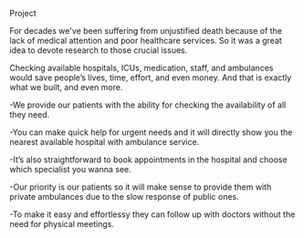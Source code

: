 Project 


For decades we've been suffering from unjustified death because of the lack of medical attention and poor healthcare services. So it was a great idea to devote research to those crucial issues.

Checking available hospitals, ICUs, medication, staff, and ambulances would save people’s lives, time, effort, and even money. And that is exactly what we built, and even more.

-We provide our patients with the ability for checking the availability of all they need.

-You can make quick help for urgent needs and it will directly show you the nearest available hospital with ambulance service.

-It’s also straightforward to book appointments in the hospital and choose which specialist you wanna see.

-Our priority is our patients so it will make sense to provide them with private ambulances due to the slow response of public ones.

-To make it easy and effortlessy they can follow up with doctors without the need for physical meetings.
